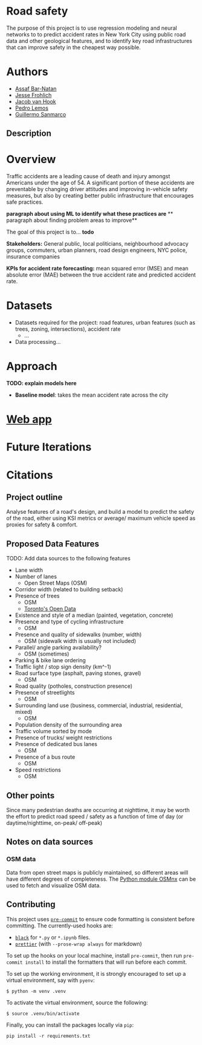 # Road safety

The purpose of this project is to use regression modeling and neural networks to
to predict accident rates in New York City using public road data and other
geological features, and to identify key road infrastructures that can improve
safety in the cheapest way possible.

# Authors

- [Assaf Bar-Natan](https://www.linkedin.com/in/assaf-bar-natan-b61556209)
- [Jesse Frohlich](https://www.linkedin.com/in/jessefrohlich)
- [Jacob van Hook](https://www.linkedin.com/in/jacob-van-hook-4484b2288/)
- [Pedro Lemos](https://www.linkedin.com/in/pedro-j-lemos/)
- [Guillermo Sanmarco](https://www.linkedin.com/in/guillermo-sanmarco-050904239/)

## Description

# Overview

Traffic accidents are a leading cause of death and injury amongst Americans
under the age of 54. A significant portion of these accidents are preventable by
changing driver attitudes and improving in-vehicle safety measures, but also by
creating better public infrastructure that encourages safe practices.

**paragraph about using ML to identify what these practices are** ** paragraph
about finding problem areas to improve**

The goal of this project is to... **todo**

**Stakeholders:** General public, local politicians, neighbourhood advocacy
groups, commuters, urban planners, road design engineers, NYC police, insurance
companies

**KPIs for accident rate forecasting:** mean squared error (MSE) and mean
absolute error (MAE) between the true accident rate and predicted accident rate.

# Datasets

- Datasets required for the project: road features, urban features (such as
  trees, zoning, intersections), accident rate
  - ...
- Data processing...

# Approach

**TODO: explain models here**

- **Baseline model**: takes the mean accident rate across the city

# [Web app](https://streamlit.io/)

# Future Iterations

# Citations

## Project outline

Analyse features of a road's design, and build a model to predict the safety of
the road, either using KSI metrics or average/ maximum vehicle speed as proxies
for safety & comfort.

## Proposed Data Features

TODO: Add data sources to the following features

- Lane width
- Number of lanes
  - Open Street Maps (OSM)
- Corridor width (related to building setback)
- Presence of trees
  - OSM
  - [Toronto's Open Data][TOD]
- Existence and style of a median (painted, vegetation, concrete)
- Presence and type of cycling infrastructure
  - OSM
- Presence and quality of sidewalks (number, width)
  - OSM (sidewalk width is usually not included)
- Parallel/ angle parking availability?
  - OSM (sometimes)
- Parking & bike lane ordering
- Traffic light / stop sign density (km^-1)
- Road surface type (asphalt, paving stones, gravel)
  - OSM
- Road quality (potholes, construction presence)
- Presence of streetlights
  - OSM
- Surrounding land use (business, commercial, industrial, residential, mixed)
  - OSM
- Population density of the surrounding area
- Traffic volume sorted by mode
- Presence of trucks/ weight restrictions
- Presence of dedicated bus lanes
  - OSM
- Presence of a bus route
  - OSM
- Speed restrictions
  - OSM

## Other points

Since many pedestrian deaths are occurring at nighttime, it may be worth the
effort to predict road speed / safety as a function of time of day (or
daytime/nighttime, on-peak/ off-peak)

## Notes on data sources

### OSM data

Data from open street maps is publicly maintained, so different areas will have
different degrees of completeness. The [Python module OSMnx][OSMnx] can be used
to fetch and visualize OSM data.

## Contributing

This project uses [`pre-commit`](https://pre-commit.com/) to ensure code
formatting is consistent before committing. The currently-used hooks are:

- [`black`](https://black.readthedocs.io/en/stable) for `*.py` or `*.ipynb`
  files.
- [`prettier`](https://prettier.io/) (with `--prose-wrap always` for markdown)

To set up the hooks on your local machine, install `pre-commit`, then run
`pre-commit install` to install the formatters that will run before each commit.

To set up the working environment, it is strongly encouraged to set up a virtual
environment, say with `pyenv`:

```
$ python -m venv .venv
```

To activate the virtual environment, source the following:

```
$ source .venv/bin/activate
```

Finally, you can install the packages locally via `pip`:

```
pip install -r requirements.txt
```

[TOD]: https://open.toronto.ca/dataset/street-tree-data/
[OSMnx]: https://pygis.io/docs/d_access_osm.html
